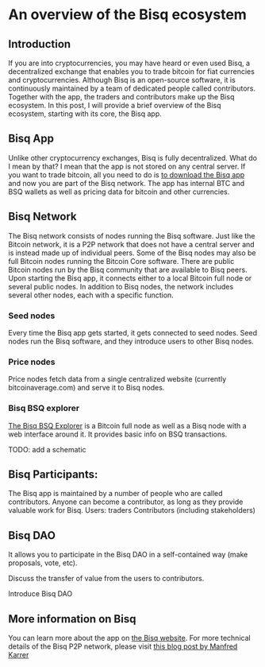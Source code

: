 # An overview of the Bisq ecosystem

## Introduction
If you are into cryptocurrencies, you may have heard or even used Bisq, a decentralized exchange that enables you to trade bitcoin for fiat currencies and cryptocurrencies. Although Bisq is an open-source software, it is continuously maintained by a team of dedicated people called contributors. Together with the app, the traders and contributors make up the Bisq ecosystem. In this post, I will provide a brief overview of the Bisq ecosystem, starting with its core, the Bisq app.

## Bisq App
Unlike other cryptocurrency exchanges, Bisq is fully decentralized. What do I mean by that? I mean that the app is not stored on any central server. If you want to trade bitcoin, all you need to do is [to download the Bisq app](https://bisq.network/downloads/) and now you are part of the Bisq network. The app has internal BTC and BSQ wallets as well as pricing data for bitcoin and other currencies.  

## Bisq Network
The Bisq network consists of nodes running the Bisq software. Just like the Bitcoin network, it is a P2P network that does not have a central server and is instead made up of individual peers. Some of the Bisq nodes may also be full Bitcoin nodes running the Bitcoin Core software. There are public Bitcoin nodes run by the Bisq community that are available to Bisq peers. Upon starting the Bisq app, it connects either to a local Bitcoin full node or several public nodes. In addition to Bisq nodes, the network includes several other nodes, each with a specific function.

### Seed nodes
Every time the Bisq app gets started, it gets connected to seed nodes. Seed nodes run the Bisq software, and they introduce users to other Bisq nodes. 

### Price nodes
Price nodes fetch data from a single centralized website (currently bitcoinaverage.com) and serve it to Bisq nodes.

### Bisq BSQ explorer
[The Bisq BSQ Explorer](https://explorer.bisq.network/index.html) is a Bitcoin full node as well as a Bisq node with a web interface around it. It provides basic info on BSQ transactions.

TODO: add a schematic

## Bisq Participants: 
The Bisq app is maintained by a number of people who are called contributors. Anyone can become a contributor, as long as they provide valuable work for Bisq. 
Users: traders
Contributors (including stakeholders)

## Bisq DAO
It allows you to participate in the Bisq DAO in a self-contained way (make proposals, vote, etc).

Discuss the transfer of value from the users to contributors. 

Introduce Bisq DAO

## More information on Bisq
You can learn more about the app on [the Bisq website](https://docs.bisq.network/getting-started.html).
For more technical details of the Bisq P2P network, please visit [this blog post by Manfred Karrer](https://bisq.network/blog/new-p2p-network/)
